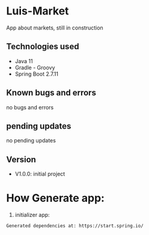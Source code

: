 # Luis-Market

App about markets, still in construction 
## **Technologies used**
-  Java 11
-  Gradle - Groovy
-  Spring Boot 2.7.11

## **Known bugs and errors**

no bugs and errors

## **pending updates**

no pending updates

## **Version**

-   V1.0.0: initial project

# How Generate app:
1. initializer app:
```
Generated dependencies at: https://start.spring.io/
```
